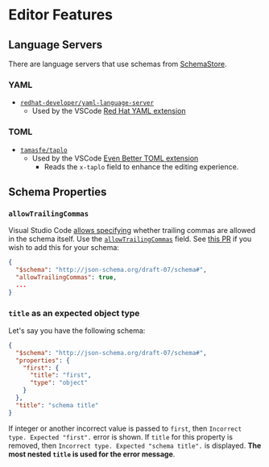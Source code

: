 # Editor Features

## Language Servers

There are language servers that use schemas from [SchemaStore](https://www.schemastore.org).

### YAML

- [`redhat-developer/yaml-language-server`](https://github.com/redhat-developer/yaml-language-server)
  - Used by the VSCode [Red Hat YAML extension](https://marketplace.visualstudio.com/items?itemName=redhat.vscode-yaml)

### TOML

- [`tamasfe/taplo`](https://github.com/tamasfe/taplo)
  - Used by the VSCode [Even Better TOML extension](https://marketplace.visualstudio.com/items?itemName=tamasfe.even-better-toml)
    - Reads the `x-taplo` field to enhance the editing experience.

## Schema Properties

### `allowTrailingCommas`

Visual Studio Code [allows specifying](https://code.visualstudio.com/docs/languages/json) whether trailing commas are allowed in the schema itself. Use the [`allowTrailingCommas`](https://github.com/microsoft/vscode/issues/102061) field. See [this PR](https://github.com/SchemaStore/schemastore/pull/3259/files) if you wish to add this for your schema:

```json
{
  "$schema": "http://json-schema.org/draft-07/schema#",
  "allowTrailingCommas": true,
  ...
}
```

### `title` as an expected object type

Let's say you have the following schema:

```json
{
  "$schema": "http://json-schema.org/draft-07/schema#",
  "properties": {
    "first": {
      "title": "first",
      "type": "object"
    }
  },
  "title": "schema title"
}
```

If integer or another incorrect value is passed to `first`, then `Incorrect type. Expected "first".` error is shown. If `title` for this property is removed, then `Incorrect type. Expected "schema title".` is displayed. **The most nested `title` is used for the error message**.
